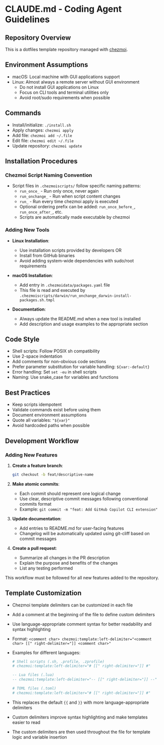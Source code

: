 # CLAUDE.md - Coding Agent Guidelines

## Repository Overview

This is a dotfiles template repository managed with [chezmoi](https://chezmoi.io/).

## Environment Assumptions

- macOS: Local machine with GUI applications support
- Linux: Almost always a remote server without GUI environment
  - Do not install GUI applications on Linux
  - Focus on CLI tools and terminal utilities only
  - Avoid root/sudo requirements when possible

## Commands

- Install/initialize: `./install.sh`
- Apply changes: `chezmoi apply`
- Add file: `chezmoi add ~/.file`
- Edit file: `chezmoi edit ~/.file`
- Update repository: `chezmoi update`

## Installation Procedures

### Chezmoi Script Naming Convention

- Script files in `.chezmoiscripts/` follow specific naming patterns:
  - `run_once_` - Run only once, never again
  - `run_onchange_` - Run when script content changes
  - `run_` - Run every time chezmoi apply is executed
  - Optional ordering prefix can be added: `run_once_before_`, `run_once_after_`, etc.
  - Scripts are automatically made executable by chezmoi

### Adding New Tools

- **Linux Installation**:
  - Use installation scripts provided by developers OR
  - Install from GitHub binaries
  - Avoid adding system-wide dependencies with sudo/root requirements

- **macOS Installation**:
  - Add entry in `.chezmoidata/packages.yaml` file
  - This file is read and executed by `.chezmoiscripts/darwin/run_onchange_darwin-install-packages.sh.tmpl`

- **Documentation**:
  - Always update the README.md when a new tool is installed
  - Add description and usage examples to the appropriate section

## Code Style

- Shell scripts: Follow POSIX sh compatibility
- Use 2-space indentation
- Add comments for non-obvious code sections
- Prefer parameter substitution for variable handling: `${var:-default}`
- Error handling: Set `set -eu` in shell scripts
- Naming: Use snake_case for variables and functions

## Best Practices

- Keep scripts idempotent
- Validate commands exist before using them
- Document environment assumptions
- Quote all variables: `"${var}"`
- Avoid hardcoded paths when possible

## Development Workflow

### Adding New Features

1. **Create a feature branch**:
   ```bash
   git checkout -b feat/descriptive-name
   ```

2. **Make atomic commits**:
   - Each commit should represent one logical change
   - Use clear, descriptive commit messages following conventional commits format
   - Example: `git commit -m "feat: Add GitHub Copilot CLI extension"`

3. **Update documentation**:
   - Add entries to README.md for user-facing features
   - Changelog will be automatically updated using git-cliff based on commit messages

4. **Create a pull request**:
   - Summarize all changes in the PR description
   - Explain the purpose and benefits of the changes
   - List any testing performed

This workflow must be followed for all new features added to the repository.

## Template Customization

- Chezmoi template delimiters can be customized in each file
- Add a comment at the beginning of the file to define custom delimiters
- Use language-appropriate comment syntax for better readability and syntax highlighting
- Format: `<comment char> chezmoi:template:left-delimiter="<comment char> [[" right-delimiter="]] <comment char>"`
- Examples for different languages:

  ```sh
  # Shell scripts (.sh, .profile, .zprofile)
  # chezmoi:template:left-delimiter="# [[" right-delimiter="]] #"
  ```

  ```lua
  -- Lua files (.lua)
  -- chezmoi:template:left-delimiter="-- [[" right-delimiter="]] --"
  ```

  ```toml
  # TOML files (.toml)
  # chezmoi:template:left-delimiter="# [[" right-delimiter="]] #"
  ```

- This replaces the default `{{` and `}}` with more language-appropriate delimiters
- Custom delimiters improve syntax highlighting and make templates easier to read
- The custom delimiters are then used throughout the file for template logic and variable insertion
